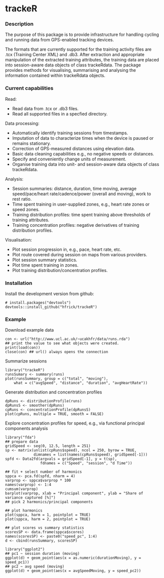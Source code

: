 # trackeR

### Description

The purpose of this package is to provide infrastructure for handling
cycling and running data from GPS-enabled tracking devices.

The formats that are currently supported for the training activity
files are .tcx (Training Center XML) and .db3. After extraction and
appropriate manipulation of the extracted training attributes, the
training data are placed into session-aware data objects of class
trackeRdata. The package provides methods for visualising, summarising
and analysing the information contained within trackeRdata objects.


### Current capabilities

Read:
- Read data from .tcx or .db3 files.
- Read all supported files in a specfied directory.

Data processing:
- Automatically identify training sessions from timestamps.
- Imputation of data to characterize times when the device is paused or remains stationary.
- Correction of GPS-measured distances using elevation data.
- Basic data cleaning capabilities e.g., no negative speeds or distances.
- Specify and conveniently change units of measurement.
- Organise training data into unit- and session-aware data objects of class trackeRdata.

Analysis:
- Session summaries: distance, duration, time moving, average speed/pace/heart rate/cadence/power (overall and moving), work to rest ratio.
- Time spent training in user-supplied zones, e.g., heart rate zones or speed zones.
- Training distribution profiles: time spent training above thresholds of training attributes.
- Training concentration profiles: negative derivatives of training distribution profiles.

Visualisation:
- Plot session progression in, e.g., pace, heart rate, etc.
- Plot route covered during session on maps from various providers.
- Plot session summary statistics.
- Plot time spent training in zones.
- Plot training distribution/concentration profiles.


### Installation

Install the development version from github:

```
# install.packages("devtools")
devtools::install_github("hfrick/trackeR")
```

### Example

Download example data
```{r}
con <- url("http://www.ucl.ac.uk/~ucakhfr/data/runs.rda")
## print the value to see what objects were created.
print(load(con))
close(con) ## url() always opens the connection
```

Summarize sessions
```
library("trackeR")
runsSumary <- summary(runs)
plot(runsSummary, group = c("total", "moving"),
    what = c("avgSpeed", "distance", "duration", "avgHeartRate"))
```

Generate distribution and concentration profiles
```{r}
dpRuns <- distributionProfile(runs)
dpRunsS <- smoother(dpRuns)
cpRuns <- concentrationProfile(dpRunsS)
plot(cpRuns, multiple = TRUE, smooth = FALSE)
```

Explore concentration profiles for speed, e.g., via functional principal components analysis
```{r}
library("fda")
## prepare data
gridSpeed <- seq(0, 12.5, length = 251)
sp <- matrix(unlist(cpRuns$speed), ncol = 250, byrow = TRUE,
             dimnames = list(names(cpRuns$speed), gridSpeed[-1]))
spfd <- Data2fd(argvals = gridSpeed[-1], y = t(sp),
                fdnames = c("Speed", "session", "d Time"))
		
## fit + select number of harmonics
sppca <- pca.fd(spfd, nharm = 4)
varprop <- sppca$varprop * 100
names(varprop) <- 1:4
cumsum(varprop)
barplot(varprop, xlab = "Principal component", ylab = "Share of variance captured [%]")
## pick 2 harmonics/principal components

## plot harmonics
plot(sppca, harm = 1, pointplot = TRUE) 
plot(sppca, harm = 2, pointplot = TRUE) 

## plot scores vs summary statistics
scoresSP <- data.frame(sppca$scores)
names(scoresSP) <- paste0("speed_pc", 1:4)
d <- cbind(runsSummary, scoresSP)

library("ggplot2")
## pc1 ~ session duration (moving)
ggplot(d) + geom_point(aes(x = as.numeric(durationMoving), y = speed_pc1))
## pc2 ~ avg speed (moving)
ggplot(d) + geom_point(aes(x = avgSpeedMoving, y = speed_pc2)) 
```